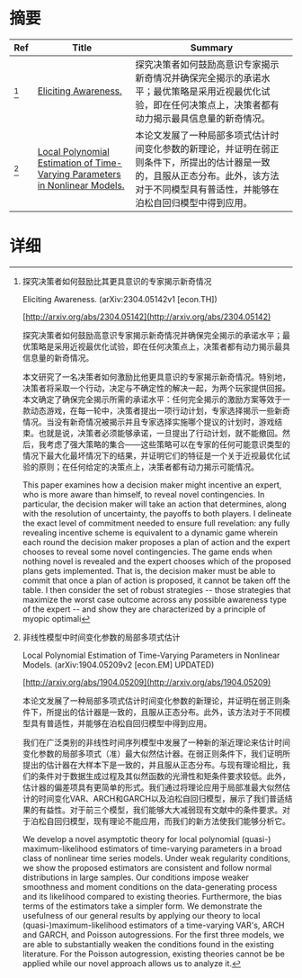 # 摘要

| Ref | Title | Summary |
| --- | --- | --- |
| [^1] | [Eliciting Awareness.](http://arxiv.org/abs/2304.05142) | 探究决策者如何鼓励高意识专家揭示新奇情况并确保完全揭示的承诺水平；最优策略是采用近视最优化试验，即在任何决策点上，决策者都有动力揭示最具信息量的新奇情况。 |
| [^2] | [Local Polynomial Estimation of Time-Varying Parameters in Nonlinear Models.](http://arxiv.org/abs/1904.05209) | 本论文发展了一种局部多项式估计时间变化参数的新理论，并证明在弱正则条件下，所提出的估计器是一致的，且服从正态分布。此外，该方法对于不同模型具有普适性，并能够在泊松自回归模型中得到应用。 |

# 详细

[^1]: 探究决策者如何鼓励比其更具意识的专家揭示新奇情况

    Eliciting Awareness. (arXiv:2304.05142v1 [econ.TH])

    [http://arxiv.org/abs/2304.05142](http://arxiv.org/abs/2304.05142)

    探究决策者如何鼓励高意识专家揭示新奇情况并确保完全揭示的承诺水平；最优策略是采用近视最优化试验，即在任何决策点上，决策者都有动力揭示最具信息量的新奇情况。

    

    本文研究了一名决策者如何激励比他更具意识的专家揭示新奇情况。特别地，决策者将采取一个行动，决定与不确定性的解决一起，为两个玩家提供回报。本文确定了确保完全揭示所需的承诺水平：任何完全揭示的激励方案等效于一款动态游戏，在每一轮中，决策者提出一项行动计划，专家选择揭示一些新奇情况。当没有新奇情况被揭示并且专家选择实施哪个提议的计划时，游戏结束。也就是说，决策者必须能够承诺，一旦提出了行动计划，就不能撤回。然后，我考虑了强大策略的集合——这些策略可以在专家的任何可能意识类型的情况下最大化最坏情况下的结果，并证明它们的特征是一个关于近视最优化试验的原则；在任何给定的决策点上，决策者都有动力揭示可能情况。

    This paper examines how a decision maker might incentive an expert, who is more aware than himself, to reveal novel contingencies. In particular, the decision maker will take an action that determines, along with the resolution of uncertainty, the payoffs to both players. I delineate the exact level of commitment needed to ensure full revelation: any fully revealing incentive scheme is equivalent to a dynamic game wherein each round the decision maker proposes a plan of action and the expert chooses to reveal some novel contingencies. The game ends when nothing novel is revealed and the expert chooses which of the proposed plans gets implemented. That is, the decision maker must be able to commit that once a plan of action is proposed, it cannot be taken off the table.  I then consider the set of robust strategies -- those strategies that maximize the worst case outcome across any possible awareness type of the expert -- and show they are characterized by a principle of myopic optimali
    
[^2]: 非线性模型中时间变化参数的局部多项式估计

    Local Polynomial Estimation of Time-Varying Parameters in Nonlinear Models. (arXiv:1904.05209v2 [econ.EM] UPDATED)

    [http://arxiv.org/abs/1904.05209](http://arxiv.org/abs/1904.05209)

    本论文发展了一种局部多项式估计时间变化参数的新理论，并证明在弱正则条件下，所提出的估计器是一致的，且服从正态分布。此外，该方法对于不同模型具有普适性，并能够在泊松自回归模型中得到应用。

    

    我们在广泛类别的非线性时间序列模型中发展了一种新的渐近理论来估计时间变化参数的局部多项式（准）最大似然估计器。在弱正则条件下，我们证明所提出的估计器在大样本下是一致的，并且服从正态分布。与现有理论相比，我们的条件对于数据生成过程及其似然函数的光滑性和矩条件要求较低。此外，估计器的偏差项具有更简单的形式。我们通过将理论应用于局部准最大似然估计的时间变化VAR、ARCH和GARCH以及泊松自回归模型，展示了我们普适结果的有益性。对于前三个模型，我们能够大大减弱现有文献中的条件要求。对于泊松自回归模型，现有理论不能应用，而我们的新方法使我们能够分析它。

    We develop a novel asymptotic theory for local polynomial (quasi-) maximum-likelihood estimators of time-varying parameters in a broad class of nonlinear time series models. Under weak regularity conditions, we show the proposed estimators are consistent and follow normal distributions in large samples. Our conditions impose weaker smoothness and moment conditions on the data-generating process and its likelihood compared to existing theories. Furthermore, the bias terms of the estimators take a simpler form. We demonstrate the usefulness of our general results by applying our theory to local (quasi-)maximum-likelihood estimators of a time-varying VAR's, ARCH and GARCH, and Poisson autogressions. For the first three models, we are able to substantially weaken the conditions found in the existing literature. For the Poisson autogression, existing theories cannot be be applied while our novel approach allows us to analyze it.
    


